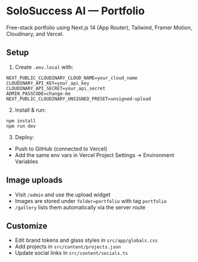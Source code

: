 SoloSuccess AI — Portfolio
==========================

Free-stack portfolio using Next.js 14 (App Router), Tailwind, Framer Motion, Cloudinary, and Vercel.

Setup
-----

1. Create `.env.local` with:

```
NEXT_PUBLIC_CLOUDINARY_CLOUD_NAME=your_cloud_name
CLOUDINARY_API_KEY=your_api_key
CLOUDINARY_API_SECRET=your_api_secret
ADMIN_PASSCODE=change-me
NEXT_PUBLIC_CLOUDINARY_UNSIGNED_PRESET=unsigned-upload
```

2. Install & run:

```
npm install
npm run dev
```

3. Deploy:

- Push to GitHub (connected to Vercel)
- Add the same env vars in Vercel Project Settings → Environment Variables

Image uploads
-------------

- Visit `/admin` and use the upload widget
- Images are stored under `folder=portfolio` with tag `portfolio`
- `/gallery` lists them automatically via the server route

Customize
---------

- Edit brand tokens and glass styles in `src/app/globals.css`
- Add projects in `src/content/projects.json`
- Update social links in `src/content/socials.ts`
